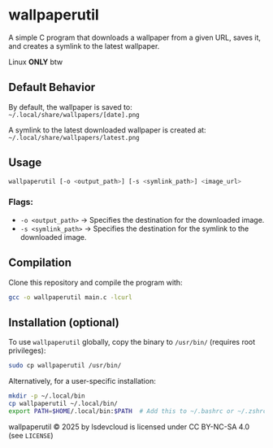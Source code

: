 # **wallpaperutil**

A simple C program that downloads a wallpaper from a given URL, saves it, and creates a symlink to the latest wallpaper.

Linux **ONLY** btw

## **Default Behavior**

By default, the wallpaper is saved to:
`~/.local/share/wallpapers/[date].png`

A symlink to the latest downloaded wallpaper is created at:
`~/.local/share/wallpapers/latest.png`

## **Usage**

```sh
wallpaperutil [-o <output_path>] [-s <symlink_path>] <image_url>
```

### **Flags:**

- `-o <output_path>` → Specifies the destination for the downloaded image.
- `-s <symlink_path>` → Specifies the destination for the symlink to the downloaded image.

## **Compilation**

Clone this repository and compile the program with:

```sh
gcc -o wallpaperutil main.c -lcurl
```

## **Installation (optional)**

To use `wallpaperutil` globally, copy the binary to `/usr/bin/` (requires root privileges):

```sh
sudo cp wallpaperutil /usr/bin/
```

Alternatively, for a user-specific installation:

```sh
mkdir -p ~/.local/bin
cp wallpaperutil ~/.local/bin/
export PATH=$HOME/.local/bin:$PATH  # Add this to ~/.bashrc or ~/.zshrc for persistence
```

wallpaperutil © 2025 by lsdevcloud is licensed under CC BY-NC-SA 4.0 (see `LICENSE`)
